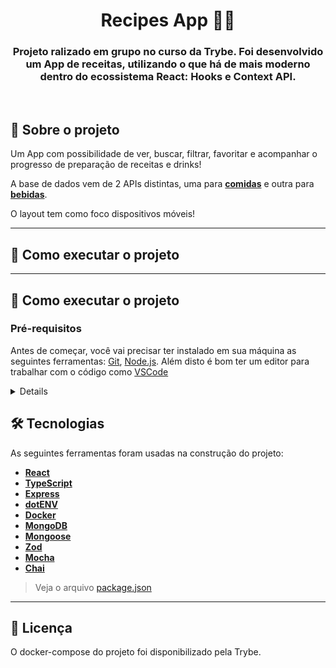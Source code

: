 <h1 align="center">Recipes App 🍲🍹</h1>

<h3 align="center">Projeto ralizado em grupo no curso da Trybe. Foi desenvolvido um App de receitas, utilizando o que há de mais moderno dentro do ecossistema React: Hooks e Context API.</h3>
<br/>

## 📰 Sobre o projeto

Um App com possibilidade de ver, buscar, filtrar, favoritar e acompanhar o progresso de preparação de receitas e drinks!

A base de dados vem de 2 APIs distintas, uma para **[comidas](https://www.themealdb.com/api.php)** e outra para **[bebidas](https://www.thecocktaildb.com/api.php)**.

O layout tem como foco dispositivos móveis!

---

## 🚀 Como executar o projeto

---

## 🚀 Como executar o projeto

### Pré-requisitos

Antes de começar, você vai precisar ter instalado em sua máquina as seguintes ferramentas:
[Git](https://git-scm.com), [Node.js](https://nodejs.org/en/). 
Além disto é bom ter um editor para trabalhar com o código como [VSCode](https://code.visualstudio.com/)
<details>

```bash

# Clone este repositório
git clone git@github.com:kauamaximino/recipes-app.git

# Acesse a pasta do projeto no terminal/cmd
cd recipes-app

# Instale as dependências
npm install

# Inicie a aplicação React
npm start

# A aplicação inciará na porta:3000 - acesse http://localhost:3000

# Faça login na aplicação
O app só pode ser acessado por um conjunto de e-mail válido e senha com mais de 6 caracteres.
Ex de credenciais:
- e-mail: teste@teste.com
- senha: teste12

```
</details>

## 🛠 Tecnologias

As seguintes ferramentas foram usadas na construção do projeto:
-  **[React](https://pt-br.reactjs.org/)**
-   **[TypeScript](https://www.typescriptlang.org/)**
-   **[Express](https://expressjs.com/)**
-   **[dotENV](https://github.com/motdotla/dotenv)**
-   **[Docker](https://www.docker.com/)**
-   **[MongoDB](https://www.mongodb.com/)**
-   **[Mongoose](https://mongoosejs.com/)**
-   **[Zod](https://zod.dev/)**
-   **[Mocha](https://mochajs.org/)**
-   **[Chai](https://www.chaijs.com/)**

> Veja o arquivo [package.json](https://github.com/kauamaximino/recipes-app/blob/main/package.json)

---
## 📝 Licença

O docker-compose do projeto foi disponibilizado pela Trybe.

